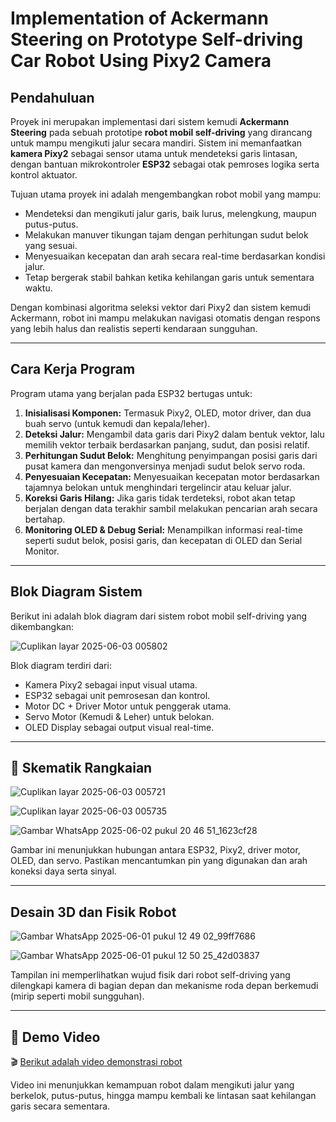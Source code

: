 # Implementation of Ackermann Steering on Prototype Self-driving Car Robot Using Pixy2 Camera

## Pendahuluan

Proyek ini merupakan implementasi dari sistem kemudi **Ackermann Steering** pada sebuah prototipe **robot mobil self-driving** yang dirancang untuk mampu mengikuti jalur secara mandiri. Sistem ini memanfaatkan **kamera Pixy2** sebagai sensor utama untuk mendeteksi garis lintasan, dengan bantuan mikrokontroler **ESP32** sebagai otak pemroses logika serta kontrol aktuator.

Tujuan utama proyek ini adalah mengembangkan robot mobil yang mampu:
- Mendeteksi dan mengikuti jalur garis, baik lurus, melengkung, maupun putus-putus.
- Melakukan manuver tikungan tajam dengan perhitungan sudut belok yang sesuai.
- Menyesuaikan kecepatan dan arah secara real-time berdasarkan kondisi jalur.
- Tetap bergerak stabil bahkan ketika kehilangan garis untuk sementara waktu.

Dengan kombinasi algoritma seleksi vektor dari Pixy2 dan sistem kemudi Ackermann, robot ini mampu melakukan navigasi otomatis dengan respons yang lebih halus dan realistis seperti kendaraan sungguhan.

---

## Cara Kerja Program

Program utama yang berjalan pada ESP32 bertugas untuk:

1. **Inisialisasi Komponen:** Termasuk Pixy2, OLED, motor driver, dan dua buah servo (untuk kemudi dan kepala/leher).
2. **Deteksi Jalur:** Mengambil data garis dari Pixy2 dalam bentuk vektor, lalu memilih vektor terbaik berdasarkan panjang, sudut, dan posisi relatif.
3. **Perhitungan Sudut Belok:** Menghitung penyimpangan posisi garis dari pusat kamera dan mengonversinya menjadi sudut belok servo roda.
4. **Penyesuaian Kecepatan:** Menyesuaikan kecepatan motor berdasarkan tajamnya belokan untuk menghindari tergelincir atau keluar jalur.
5. **Koreksi Garis Hilang:** Jika garis tidak terdeteksi, robot akan tetap berjalan dengan data terakhir sambil melakukan pencarian arah secara bertahap.
6. **Monitoring OLED & Debug Serial:** Menampilkan informasi real-time seperti sudut belok, posisi garis, dan kecepatan di OLED dan Serial Monitor.

---

## Blok Diagram Sistem

Berikut ini adalah blok diagram dari sistem robot mobil self-driving yang dikembangkan:


![Cuplikan layar 2025-06-03 005802](https://github.com/user-attachments/assets/6c33540e-ca96-4ee8-931c-44f45a9d441e)

Blok diagram terdiri dari:
- Kamera Pixy2 sebagai input visual utama.
- ESP32 sebagai unit pemrosesan dan kontrol.
- Motor DC + Driver Motor untuk penggerak utama.
- Servo Motor (Kemudi & Leher) untuk belokan.
- OLED Display sebagai output visual real-time.

---

## 🔌 Skematik Rangkaian

![Cuplikan layar 2025-06-03 005721](https://github.com/user-attachments/assets/f7162979-6ffd-4abb-a47c-144213232b36)

![Cuplikan layar 2025-06-03 005735](https://github.com/user-attachments/assets/6cbf6565-6d77-4889-bf8d-c6e0ac61dd65)

![Gambar WhatsApp 2025-06-02 pukul 20 46 51_1623cf28](https://github.com/user-attachments/assets/d2bdac33-764d-4d93-834e-b690a36252ea)

Gambar ini menunjukkan hubungan antara ESP32, Pixy2, driver motor, OLED, dan servo. Pastikan mencantumkan pin yang digunakan dan arah koneksi daya serta sinyal.

---

## Desain 3D dan Fisik Robot

![Gambar WhatsApp 2025-06-01 pukul 12 49 02_99ff7686](https://github.com/user-attachments/assets/01fddf2d-e415-4ccf-a285-d2515429c572)

![Gambar WhatsApp 2025-06-01 pukul 12 50 25_42d03837](https://github.com/user-attachments/assets/f15f24d9-25a2-495c-9c68-b5e1c1060902)


Tampilan ini memperlihatkan wujud fisik dari robot self-driving yang dilengkapi kamera di bagian depan dan mekanisme roda depan berkemudi (mirip seperti mobil sungguhan).

---

## 🎥 Demo Video


🎬 [Berikut adalah video demonstrasi robot](https://drive.google.com/drive/folders/1hbkCtpjZYgQcC7si8GJFZ3rDAxcPDAsg?usp=drive_link)

Video ini menunjukkan kemampuan robot dalam mengikuti jalur yang berkelok, putus-putus, hingga mampu kembali ke lintasan saat kehilangan garis secara sementara.

